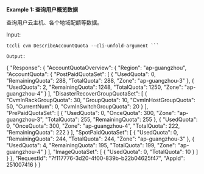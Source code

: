 **Example 1: 查询用户概览数据**

查询用户云主机、各个地域配额等数据。

Input: 

```
tccli cvm DescribeAccountQuota --cli-unfold-argument ```

Output: 
```
{
    "Response": {
        "AccountQuotaOverview": {
            "Region": "ap-guangzhou",
            "AccountQuota": {
                "PostPaidQuotaSet": [
                    {
                        "UsedQuota": 0,
                        "RemainingQuota": 288,
                        "TotalQuota": 288,
                        "Zone": "ap-guangzhou-3"
                    },
                    {
                        "UsedQuota": 2,
                        "RemainingQuota": 1248,
                        "TotalQuota": 1250,
                        "Zone": "ap-guangzhou-4"
                    }
                ],
                "DisasterRecoverGroupQuotaSet": [
                    {
                        "CvmInRackGroupQuota": 30,
                        "GroupQuota": 10,
                        "CvmInHostGroupQuota": 50,
                        "CurrentNum": 0,
                        "CvmInSwitchGroupQuota": 20
                    }
                ],
                "PrePaidQuotaSet": [
                    {
                        "UsedQuota": 0,
                        "OnceQuota": 300,
                        "Zone": "ap-guangzhou-3",
                        "TotalQuota": 255,
                        "RemainingQuota": 255
                    },
                    {
                        "UsedQuota": 0,
                        "OnceQuota": 300,
                        "Zone": "ap-guangzhou-4",
                        "TotalQuota": 222,
                        "RemainingQuota": 222
                    }
                ],
                "SpotPaidQuotaSet": [
                    {
                        "UsedQuota": 0,
                        "RemainingQuota": 244,
                        "TotalQuota": 244,
                        "Zone": "ap-guangzhou-3"
                    },
                    {
                        "UsedQuota": 4,
                        "RemainingQuota": 195,
                        "TotalQuota": 199,
                        "Zone": "ap-guangzhou-4"
                    }
                ],
                "ImageQuotaSet": [
                    {
                        "UsedQuota": 0,
                        "TotalQuota": 10
                    }
                ]
            }
        },
        "RequestId": "7f117776-3d20-4f00-839b-b22b04625f47",
        "AppId": 251007416
    }
}
```

